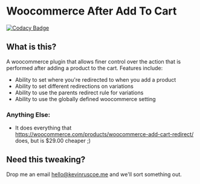 # Woocommerce After Add To Cart

[![Codacy Badge](https://api.codacy.com/project/badge/Grade/c81e22f0398345b085235ea1f365dc06)](https://www.codacy.com/app/kevdotbadger/woocommerce-after-add-to-cart?utm_source=github.com&amp;utm_medium=referral&amp;utm_content=kevinruscoe/woocommerce-after-add-to-cart&amp;utm_campaign=Badge_Grade)

## What is this?

A woocommerce plugin that allows finer control over the action that is performed after adding a product to the cart. Features include:

- Ability to set where you're redirected to when you add a product
- Ability to set different redirections on variations
- Ability to use the parents redirect rule for variations
- Ability to use the globally defined woocommerce setting

### Anything Else:

- It does everything that https://woocommerce.com/products/woocommerce-add-cart-redirect/ does, but is $29.00 cheaper ;)

## Need this tweaking?

Drop me an email hello@kevinruscoe.me and we'll sort something out.
